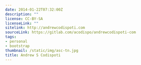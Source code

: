 ```yaml
---
date: 2014-01-22T07:32:00Z
description: ""
license: CC-BY-SA
licenseLink: ""
sitelink: http://andrewcodispoti.com
sourceLink: https://gitlab.com/acodispo/andrewcodispoti-com
tags:
- personal
- bootstrap
thumbnail: /static/img/asc-tn.jpg
title: Andrew S Codispoti
---
```


